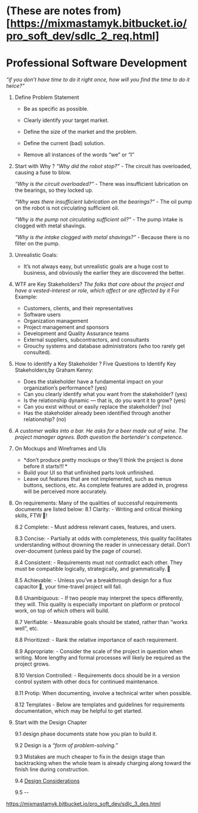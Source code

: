 (These are notes from)[https://mixmastamyk.bitbucket.io/pro_soft_dev/sdlc_2_req.html]
=============================

# Professional Software Development

*“if you don’t have time to do it right once, how will you find the time to do it twice?”*

1. Define Problem Statement
	- Be as specific as possible.

	- Clearly identify your target market.

	- Define the size of the market and the problem.

	- Define the current (bad) solution.

	- Remove all instances of the words “we” or “I”

2. Start with Why ?
	*“Why did the robot stop?”*
		-	The circuit has overloaded, causing a fuse to blow.

	*“Why is the circuit overloaded?”*
		-	There was insufficient lubrication on the bearings, so they locked up.

	*“Why was there insufficient lubrication on the bearings?”*
		-	The oil pump on the robot is not circulating sufficient oil.

	*“Why is the pump not circulating sufficient oil?”*
		-	The pump intake is clogged with metal shavings.

	*“Why is the intake clogged with metal shavings?”*
		-	Because there is no filter on the pump.

3. Unrealistic Goals:
	- It’s not always easy, but unrealistic goals are a huge cost to business, and obviously the earlier they are discovered the better. 

4. WTF are Key Stakeholders?
	*The folks that care about the project and have a vested-interest or role, which affect or are affected by it*
	For Example:
	-	Customers, clients, and their representatives
	-	Software users
	-	Organization management
	-	Project management and sponsors
	-	Development and Quality Assurance teams
	-	External suppliers, subcontractors, and consultants
	-	Grouchy systems and database administrators (who too rarely get consulted).

5. How to identify a Key Stakeholder ?
	Five Questions to Identify Key Stakeholders,by Graham Kenny:

	-	Does the stakeholder have a fundamental impact on your organization’s performance? (yes)
	-	Can you clearly identify what you want from the stakeholder? (yes)
	-	Is the relationship dynamic — that is, do you want it to grow? (yes)
	-	Can you exist without or easily replace the stakeholder? (no)
	-	Has the stakeholder already been identified through another relationship? (no)

6. *A customer walks into a bar. He asks for a beer made out of wine. The project manager agrees.
Both question the bartender's competence.*

7. On Mockups and Wireframes and UIs
	- 	*don’t produce pretty mockups or they’ll think the project is done before it starts!!! *
	-	Build your UI so that unfinished parts look unfinished.
	-	Leave out features that are not implemented, such as menus buttons, sections, etc. 
		As complete features are added in, progress will be perceived more accurately.

8. On requirements:
	Many of the qualities of successful requirements documents are listed below:
	8.1 Clarity:
		- Writing and critical thinking skills, FTW !

	8.2 Complete:
		- Must address relevant cases, features, and users.

	8.3 Concise:
		- Partially at odds with completeness, this quality facilitates understanding without drowning the reader in unnecessary detail. Don’t over-document (unless paid by the page of course).

	8.4 Consistent:
		- Requirements must not contradict each other. They must be compatible logically, strategically, and grammatically. 

	8.5 Achievable:
		- Unless you’ve a breakthrough design for a flux capacitor , your time-travel project will fail.

	8.6 Unambiguous:
		- If two people may interpret the specs differently, they will. This quality is especially important on platform or protocol work, on top of which others will build.

	8.7 Verifiable:
		- Measurable goals should be stated, rather than “works well”, etc.

	8.8 Prioritized:
		- Rank the relative importance of each requirement.

	8.9 Appropriate:
		- Consider the scale of the project in question when writing. More lengthy and formal processes will likely be required as the project grows.

	8.10 Version Controlled:
		-	Requirements docs should be in a version control system with other docs for continued maintenance.

	8.11 Protip: When documenting, involve a technical writer when possible.
	
	8.12 Templates
		 - Below are templates and guidelines for requirements documentation, which may be helpful to get started.

9. Start with the Design Chapter
	
	9.1 design phase documents state how you plan to build it.
	
	9.2 Design is a *“form of problem-solving.”*

	9.3 Mistakes are much cheaper to fix in the design stage than backtracking when the whole team is already charging along toward the finish line during construction.

	9.4 [Design Considerations](https://docs.microsoft.com/en-us/previous-versions/msp-n-p/ee658124(v=pandp.10)?redirectedfrom=MSDN#DesignConsiderations)

	9.5 --


https://mixmastamyk.bitbucket.io/pro_soft_dev/sdlc_3_des.html


